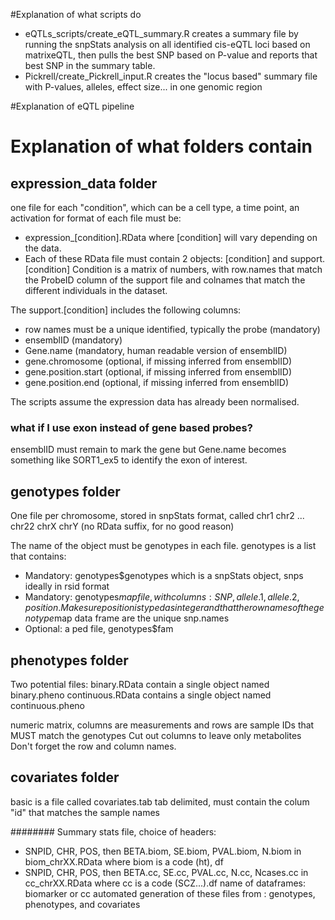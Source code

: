 #Explanation of what scripts do

* eQTLs_scripts/create_eQTL_summary.R creates a summary file by running the snpStats analysis on all identified cis-eQTL loci based on matrixeQTL, then pulls the best SNP based on P-value and reports that best SNP in the summary table.
* Pickrell/create_Pickrell_input.R creates the "locus based" summary file with P-values, alleles, effect size... in one genomic region


#Explanation of eQTL pipeline

# Explanation of what folders contain

## expression_data folder
one file for each "condition", which can be a cell type, a time point, an activation
for format of each file must be: 
* expression_[condition].RData 
where [condition] will vary depending on the data.
* Each of these RData file must contain 2 objects:
[condition] and support.[condition]
Condition is a matrix of numbers, with row.names that match the ProbeID column of the support file and colnames that match the different individuals in the dataset.

The support.[condition] includes the following columns:
* row names must be a unique identified, typically the probe (mandatory)
* ensemblID (mandatory)
* Gene.name (mandatory, human readable version of ensemblID)
* gene.chromosome (optional, if missing inferred from ensemblID) 
* gene.position.start (optional, if missing inferred from ensemblID) 
* gene.position.end (optional, if missing inferred from ensemblID) 

The scripts assume the expression data has already been normalised. 

### what if I use exon instead of gene based probes?

ensemblID must remain to mark the gene but Gene.name becomes something like SORT1_ex5 to identify the exon of interest.



## genotypes folder
One file per chromosome, stored in snpStats format, called
chr1
chr2
...
chr22
chrX
chrY
(no RData suffix, for no good reason)


The name of the object must be genotypes in each file. 
genotypes is a list that contains:
* Mandatory: genotypes$genotypes which is a snpStats object, snps ideally in rsid format
* Mandatory: genotypes$map file, with columns: SNP, allele.1, allele.2, position. Make sure position is typed as integer and that the rownames of the genotype$map data frame are the unique snp.names 
* Optional: a ped file, genotypes$fam

## phenotypes folder
Two potential files:
binary.RData contain a single object named binary.pheno
continuous.RData contains a single object named continuous.pheno

numeric matrix, columns are measurements and rows are sample IDs that MUST match the genotypes
Cut out columns to leave only metabolites
Don't forget the row and column names.

## covariates folder
basic is a file called
covariates.tab
tab delimited, must contain the colum "id" that matches the sample names





########
Summary stats file, choice of headers:
* SNPID, CHR, POS, then BETA.biom, SE.biom, PVAL.biom, N.biom in biom_chrXX.RData where biom is a code (ht), df
* SNPID, CHR, POS, then BETA.cc, SE.cc, PVAL.cc, N.cc, Ncases.cc in cc_chrXX.RData where cc is a code (SCZ...).df
name of dataframes: biomarker or cc
automated generation of these files from : genotypes, phenotypes, and covariates



